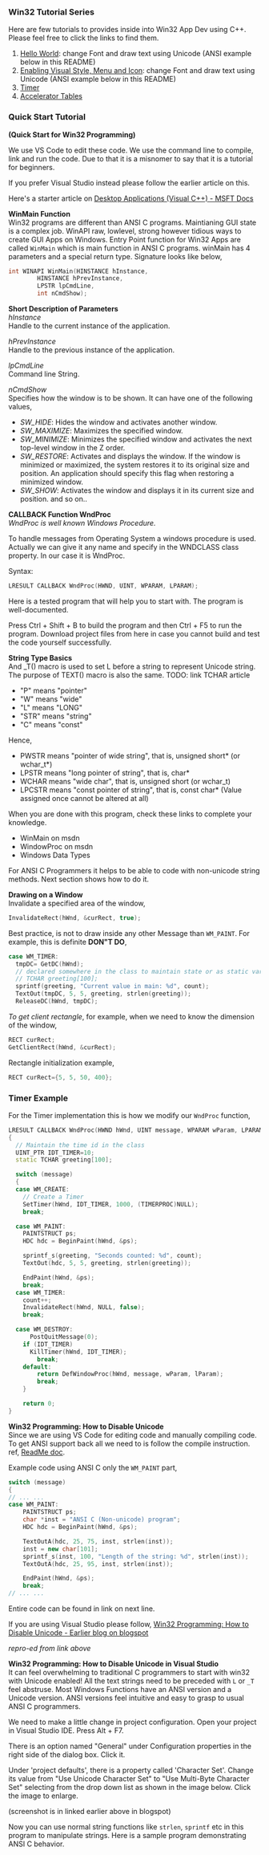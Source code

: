 ### Win32 Tutorial Series
Here are few tutorials to provides inside into Win32 App Dev using C++. Please feel free to click the links to find them.
1. [Hello World](./T01_Font/): change Font and draw text using Unicode (ANSI example below in this README)
2. [Enabling Visual Style, Menu and Icon](./T02_VS_and_Menu/): change Font and draw text using Unicode (ANSI example below in this README)
3. [Timer](#quick-start-tutorial)
4. [Accelerator Tables](https://github.com/atiq-cs/cpp/blob/dev/Win32/Tutorials/tut_AccelTbl.md)

### Quick Start Tutorial
**(Quick Start for Win32 Programming)**  

We use VS Code to edit these code.
We use the command line to compile, link and run the code. Due to that it is a misnomer to say that it is a tutorial for beginners.

If you prefer Visual Studio instead please follow the earlier article on this.

Here's a starter article on [Desktop Applications \(Visual C++\) - MSFT Docs](https://learn.microsoft.com/en-us/cpp/windows/walkthrough-creating-windows-desktop-applications-cpp)


**WinMain Function**  
Win32 programs are different than ANSI C programs. Maintianing GUI state is a complex job. WinAPI raw, lowlevel, strong however tidious ways to create GUI Apps on Windows. Entry Point function for Win32 Apps are called `WinMain` which is main function in ANSI C programs. winMain has 4 parameters and a special return type. Signature looks like below,

```cpp
int WINAPI WinMain(HINSTANCE hInstance,
        HINSTANCE hPrevInstance,
        LPSTR lpCmdLine,
        int nCmdShow);
```

**Short Description of Parameters**  
*hInstance*  
      Handle to the current instance of the application.  

*hPrevInstance*  
      Handle to the previous instance of the application.  

*lpCmdLine*  
      Command line String.

*nCmdShow*  
      Specifies how the window is to be shown. It can have one of the following values,

  - *SW_HIDE*: Hides the window and activates another window.
  - *SW_MAXIMIZE*: Maximizes the specified window.
  - *SW_MINIMIZE*: Minimizes the specified window and activates the next top-level window in the Z order.
  - *SW_RESTORE*: Activates and displays the window. If the window is minimized or maximized, the system restores it to its original size and position. An application should specify this flag when restoring a minimized window.
  - *SW_SHOW*: Activates the window and displays it in its current size and position.
  and so on..


**CALLBACK Function WndProc**  
*WndProc is well known Windows Procedure.*  

To handle messages from Operating System a windows procedure is used. Actually we can give it any name and specify in the WNDCLASS class property. In our case it is WndProc.

Syntax:
```cpp
LRESULT CALLBACK WndProc(HWND, UINT, WPARAM, LPARAM);
```

Here is a tested program that will help you to start with. The program is well-documented.

Press Ctrl + Shift + B to build the program and then Ctrl + F5 to run the program. Download project files from here in case you cannot build and test the code yourself successfully.


**String Type Basics**  
And _T() macro is used to set L before a string to represent Unicode string. The purpose of TEXT() macro is also the same.
TODO: link TCHAR article

- "P" means "pointer"
- "W" means "wide"
- "L" means "LONG"
- "STR" means "string"
- "C" means "const"

Hence,
- PWSTR means "pointer of wide string", that is, unsigned short* (or wchar_t*)
- LPSTR means "long pointer of string", that is, char*
- WCHAR means "wide char", that is, unsigned short (or wchar_t)
- LPCSTR means "const pointer of string", that is, const char* (Value assigned once cannot be altered at all)

When you are done with this program, check these links to complete your knowledge.

- WinMain on msdn
- WindowProc on msdn
- Windows Data Types


For ANSI C Programmers it helps to be able to code with non-unicode string methods. Next section shows how to do it.


**Drawing on a Window**  
Invalidate a specified area of the window,

```cpp
InvalidateRect(hWnd, &curRect, true);
```

Best practice, is not to draw inside any other Message than `WM_PAINT`. For example, this is definite **DON"T DO**,

```cpp
case WM_TIMER:
  tmpDC= GetDC(hWnd);
  // declared somewhere in the class to maintain state or as static var
  // TCHAR greeting[100];
  sprintf(greeting, "Current value in main: %d", count);
  TextOut(tmpDC, 5, 5, greeting, strlen(greeting));
  ReleaseDC(hWnd, tmpDC);
```

*To get client rectangle*, for example, when we need to know the dimension of the window,

```cpp
RECT curRect;
GetClientRect(hWnd, &curRect);
```

Rectangle initialization example,
```cpp
RECT curRect={5, 5, 50, 400};
```



### Timer Example
For the Timer implementation this is how we modify our `WndProc` function,

```cpp
LRESULT CALLBACK WndProc(HWND hWnd, UINT message, WPARAM wParam, LPARAM lParam)
{
  // Maintain the time id in the class
  UINT_PTR IDT_TIMER=10;
  static TCHAR greeting[100];

  switch (message)
  {
  case WM_CREATE:
    // Create a Timer
    SetTimer(hWnd, IDT_TIMER, 1000, (TIMERPROC)NULL);
    break;

  case WM_PAINT:
    PAINTSTRUCT ps;
    HDC hdc = BeginPaint(hWnd, &ps);

    sprintf_s(greeting, "Seconds counted: %d", count);
    TextOut(hdc, 5, 5, greeting, strlen(greeting));

    EndPaint(hWnd, &ps);
    break;
  case WM_TIMER:
    count++;
    InvalidateRect(hWnd, NULL, false);
    break;

  case WM_DESTROY:
      PostQuitMessage(0);
    if (IDT_TIMER)
      KillTimer(hWnd, IDT_TIMER);
        break;
    default:
        return DefWindowProc(hWnd, message, wParam, lParam);
        break;
    }

    return 0;
}
```


**Win32 Programming: How to Disable Unicode**  
Since we are using VS Code for editing code and manually compiling code. To get ANSI support back all we need to is follow the compile instruction.
ref, [ReadMe doc](https://github.com/atiq-cs/cpp/blob/dev/Console/README.md).

Example code using ANSI C only the `WM_PAINT` part,

```cpp
switch (message)
{
// ... ...
case WM_PAINT:
    PAINTSTRUCT ps;
    char *inst = "ANSI C (Non-unicode) program";
    HDC hdc = BeginPaint(hWnd, &ps);

    TextOutA(hdc, 25, 75, inst, strlen(inst));
    inst = new char[101];
    sprintf_s(inst, 100, "Length of the string: %d", strlen(inst));
    TextOutA(hdc, 25, 95, inst, strlen(inst));

    EndPaint(hWnd, &ps);
    break;
// ... ...
```

Entire code can be found in link on next line.

If you are using Visual Studio please follow, [Win32 Programming: How to Disable Unicode - Earlier blog on blogspot](http://sa-os.blogspot.com/2009/12/win32-programming-making-it.html)

*repro-ed from link above*  

**Win32 Programming: How to Disable Unicode in Visual Studio**  
It can feel overwhelming to traditional C programmers to start with win32 with Unicode enabled! All the text strings need to be preceded with `L` or `_T` feel abstruse. Most Windows Functions have an ANSI version and a Unicode version. ANSI versions feel intuitive and easy to grasp to usual ANSI C programmers.

We need to make a little change in project configuration. Open your project in Visual Studio IDE. Press Alt + F7.

There is an option named "General" under Configuration properties in the right side of the dialog box. Click it.

Under 'project defaults', there is a property called 'Character Set'. Change its value from "Use Unicode Character Set" to "Use Multi-Byte Character Set" selecting from the drop down list as shown in the image below. Click the image to enlarge.

(screenshot is in linked earlier above in blogspot)

Now you can use normal string functions like `strlen`, `sprintf` etc in this program to manipulate strings. Here is a sample program demonstrating ANSI C behavior.
